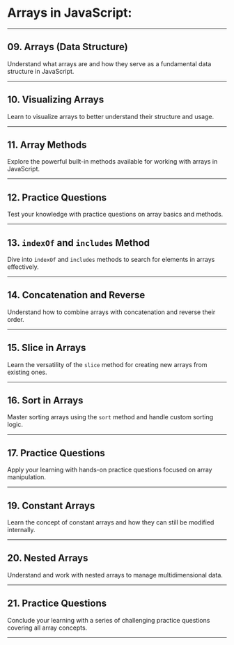 # Arrays in JavaScript: 

---

## 09. Arrays (Data Structure)
Understand what arrays are and how they serve as a fundamental data structure in JavaScript.

---

## 10. Visualizing Arrays
Learn to visualize arrays to better understand their structure and usage.

---

## 11. Array Methods
Explore the powerful built-in methods available for working with arrays in JavaScript.

---

## 12. Practice Questions
Test your knowledge with practice questions on array basics and methods.

---

## 13. `indexOf` and `includes` Method
Dive into `indexOf` and `includes` methods to search for elements in arrays effectively.

---

## 14. Concatenation and Reverse
Understand how to combine arrays with concatenation and reverse their order.

---

## 15. Slice in Arrays
Learn the versatility of the `slice` method for creating new arrays from existing ones.

---

## 16. Sort in Arrays
Master sorting arrays using the `sort` method and handle custom sorting logic.

---

## 17. Practice Questions
Apply your learning with hands-on practice questions focused on array manipulation.


---

## 19. Constant Arrays
Learn the concept of constant arrays and how they can still be modified internally.

---

## 20. Nested Arrays
Understand and work with nested arrays to manage multidimensional data.

---

## 21. Practice Questions
Conclude your learning with a series of challenging practice questions covering all array concepts.

---

